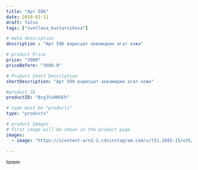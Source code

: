 ```yaml
---
title: "Арт 596"
date: 2019-01-11
draft: false
tags: ["svetlana_kustarnikova"]

# meta description
description : "Арт 596 варисцит аквамарин агат кожа"

# product Price
price: "3000"
priceBefore: "3600.0"

# Product Short Description
shortDescription: "Арт 596 варисцит аквамарин агат кожа"

#product ID
productID: "BsgJSvHHUEh"

# type must be "products"
type: "products"

# product Images
# first image will be shown in the product page
images:
  - image: "https://scontent-arn2-2.cdninstagram.com/v/t51.2885-15/e35/49698587_605210249909216_871743938330268264_n.jpg?se=7&tp=1&_nc_ht=scontent-arn2-2.cdninstagram.com&_nc_cat=108&_nc_ohc=DOXxRMvas1QAX9eVPOn&ccb=7-4&oh=ca0fc116a24287dfa2dfa7ab3cb2ccd9&oe=60824444&ig_cache_key=MTk1NDYwMzEwODIzMzE5OTkwNQ%3D%3D.2-ccb7-4"

---
```

lorem
